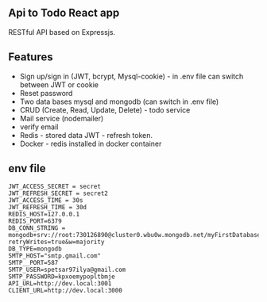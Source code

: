 ## Api to Todo React app

RESTful API based on Expressjs.

## Features
* Sign up/sign in (JWT, bcrypt, Mysql-cookie) - in .env file can switch between JWT or cookie 
* Reset password 
* Two data bases mysql and mongodb (can switch in .env file)
* CRUD (Create, Read, Update, Delete) - todo service
* Mail service (nodemailer)
* verify email
* Redis - stored data JWT - refresh token.
* Docker - redis installed in docker container

## env file
```
JWT_ACCESS_SECRET = secret
JWT_REFRESH_SECRET = secret2
JWT_ACCESS_TIME = 30s
JWT_REFRESH_TIME = 30d
REDIS_HOST=127.0.0.1
REDIS_PORT=6379
DB_CONN_STRING = mongodb+srv://root:730126890@cluster0.wbu0w.mongodb.net/myFirstDatabase?retryWrites=true&w=majority
DB_TYPE=mongodb
SMTP_HOST="smtp.gmail.com"
SMTP__PORT=587
SMTP_USER=spetsar97ilya@gmail.com
SMTP_PASSWORD=kpxoemypopltbmje
API_URL=http://dev.local:3001
CLIENT_URL=http://dev.local:3000
```
